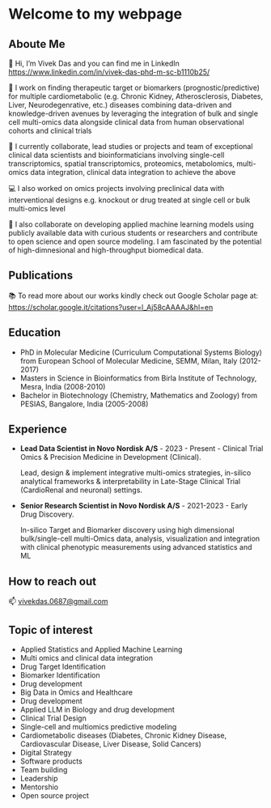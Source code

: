 # Welcome to my webpage

## Aboute Me
👋 Hi, I’m Vivek Das and you can find me in LinkedIn https://www.linkedin.com/in/vivek-das-phd-m-sc-b1110b25/

👀 I work on finding therapeutic target or biomarkers (prognostic/predictive) for multiple cardiometabolic (e.g. Chronic Kidney, Atherosclerosis, Diabetes, Liver, Neurodegenrative, etc.) diseases combining data-driven and knowledge-driven avenues by leveraging the integration of bulk and single cell multi-omics data alongside clinical data from human observational cohorts and clinical trials

🌱 I currently collaborate, lead studies or projects and team of exceptional clinical data scientists and bioinformaticians involving single-cell transcriptomics, spatial transcriptomics, proteomics, metabolomics, multi-omics data integration, clinical data integration to achieve the above

💻 I also worked on omics projects involving preclinical data with interventional designs e.g. knockout or drug treated at single cell or bulk multi-omics level

💞️ I also collaborate on developing applied machine learning models using publicly available data with curious students or researchers and contribute to open science and open source modeling. I am fascinated by the potential of high-dimnesional and high-throughput biomedical data.

## Publications

📚 To read more about our works kindly check out Google Scholar page at: https://scholar.google.it/citations?user=l_Aj58cAAAAJ&hl=en

## Education
- PhD in Molecular Medicine (Curriculum Computational Systems Biology) from European School of Molecular Medicine, SEMM, Milan, Italy (2012-2017)
- Masters in Science in Bioinformatics from Birla Institute of Technology, Mesra, India (2008-2010)
- Bachelor in Biotechnology (Chemistry, Mathematics and Zoology) from PESIAS, Bangalore, India (2005-2008)

## Experience
- **Lead Data Scientist in Novo Nordisk A/S** - 2023 - Present - Clinical Trial Omics & Precision Medicine in Development (Clinical).
  
  Lead, design & implement integrative multi-omics strategies, in-silico analytical frameworks & interpretability in Late-Stage Clinical Trial (CardioRenal and neuronal) settings.
  
- **Senior Research Scientist in Novo Nordisk A/S** - 2021-2023 - Early Drug Discovery.

  In-silico Target and Biomarker discovery using high dimensional bulk/single-cell multi-Omics data, analysis, visualization and integration with clinical phenotypic measurements using advanced statistics and ML

## How to reach out

📫 vivekdas.0687@gmail.com

## Topic of interest
- Applied Statistics and Applied Machine Learning
- Multi omics and clinical data integration
- Drug Target Identification
- Biomarker Identification
- Drug development
- Big Data in Omics and Healthcare
- Drug development
- Applied LLM in Biology and drug development
- Clinical Trial Design
- Single-cell and multiomics predictive modeling
- Cardiometabolic diseases (Diabetes, Chronic Kidney Disease, Cardiovascular Disease, Liver Disease, Solid Cancers)
- Digital Strategy
- Software products
- Team building
- Leadership
- Mentorshio
- Open source project

